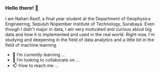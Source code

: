 ### Hello there! 👋 
I am Nahari Rasif, a final year student at the Department of Geophysics Engineering, Sepuluh Nopember Institute of Technology, Surabaya. Even though I didn't major in data, I am very motivated and curious about big data and how it is implemented and used in the real world. Right now, I'm studying and deepening in the field of data analytics and a little bit in the field of machine learning.
- 🌱 I’m currently learning ...
- 💞️ I’m looking to collaborate on ...
- 📫 How to reach me ...

